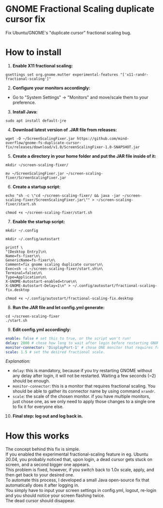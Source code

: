 # GNOME Fractional Scaling duplicate cursor fix  
Fix Ubuntu/GNOME's "duplicate cursor" fractional scaling bug.  

# How to install

1. **Enable X11 fractional scaling:**
```
gsettings set org.gnome.mutter experimental-features "['x11-randr-fractional-scaling']"
```

2. **Configure your monitors accordingly:**
- Go to "System Settings" -> "Monitors" and move/scale them to your preference.

3. **Install Java:**
```
sudo apt install default-jre
```

4. **Download latest version of .JAR file from releases:**  
```
wget -O ~/ScreenScalingFixer.jar https://github.com/mind-overflow/gnome-fs-duplicate-cursor-fix/releases/download/v1.0/ScreenScalingFixer-1.0-SNAPSHOT.jar
```

5. **Create a directory in your home folder and put the JAR file inside of it:**
```
mkdir ~/screen-scaling-fixer/
```
```
mv ~/ScreenScalingFixer.jar ~/screen-scaling-fixer/ScreenScalingFixer.jar
```

6. **Create a startup script:**
```
echo "sh -c \"cd ~/screen-scaling-fixer/ && java -jar ~/screen-scaling-fixer/ScreenScalingFixer.jar\"" > ~/screen-scaling-fixer/start.sh
```
```
chmod +x ~/screen-scaling-fixer/start.sh
```

7. **Enable the startup script:**
```
mkdir ~/.config
```
```
mkdir ~/.config/autostart
```
```
printf \
"[Desktop Entry]\n\
Name=fs-fixer\n\
GenericName=fs-fixer\n\
Comment=fix gnome scaling duplicate cursor\n\
Exec=sh -c ~/screen-scaling-fixer/start.sh\n\
Terminal=false\n\
Type=Application\n\
X-GNOME-Autostart-enabled=true\n\
X-GNOME-Autostart-Delay=1\n" > ~/.config/autostart/fractional-scaling-fix.desktop
```
```
chmod +x ~/.config/autostart/fractional-scaling-fix.desktop
```

8. **Run the JAR file and let config.yml generate:**
```
cd ~/screen-scaling-fixer
./start.sh
```

9. **Edit config.yml accordingly:**
```yaml
enable: false # set this to true, or the script won't run!
delay: 2000 # chose how long to wait after login before restarting GNOME.
monitor-connector: 'DisplayPort-1' # chose ONE monitor that requires fractional scaling to be enabled. Don't worry if you have multiple ones.
scale: 1.5 # set the desired fractional scale.
```

*Explanation:*
- `delay`: this is mandatory, because if you try restarting GNOME without any delay after login, it will not be restarted. Waiting a few seconds (~2) should be enough.
- `monitor-connector`: this is a monitor that requires fractional scaling. You should be able to gather its connector name by using command `xrandr`.
- `scale`: the scale of the chosen monitor. if you have multiple monitors, just chose one, as we only need to apply those changes to a single one to fix it for everyone else.

10. **Final step: log out and log back in.**

# How this works
The concept behind this fix is simple.  
If you enabled the experimental fractional-scaling feature in eg. Ubuntu 20.04, you probably noticed that, upon login, a dead cursor gets stuck on screen, and a second bigger one appears.  
This problem is fixed, however, if you switch back to 1.0x scale, apply, and then get back to your desired one.  
To automate this process, I developed a small Java open-source fix that automatically does it after logging in.  
You simply have to input your screen settings in config.yml, logout, re-login and you should notice your screen flashing twice.  
The dead cursor should disappear.  


